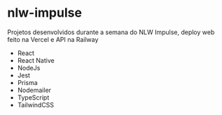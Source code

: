 # nlw-impulse
Projetos desenvolvidos durante a semana do NLW Impulse, deploy web feito na Vercel e API na Railway  
- React
- React Native
- NodeJs
- Jest
- Prisma
- Nodemailer
- TypeScript
- TailwindCSS
